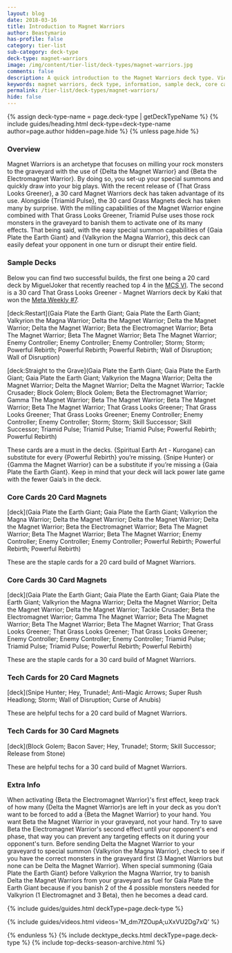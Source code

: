 ```yaml
---
layout: blog
date: 2018-03-16
title: Introduction to Magnet Warriors
author: Beastymario
has-profile: false
category: tier-list
sub-category: deck-type
deck-type: magnet-warriors
image: /img/content/tier-list/deck-types/magnet-warriors.jpg
comments: false
description: A quick introduction to the Magnet Warriors deck type. View sample deck, core cards, tech cards, quick tips, guides, videos and other information.
keywords: magnet warriors, deck type, information, sample deck, core cards, tech cards, quick tips, guides, videos
permalink: /tier-list/deck-types/magnet-warriors/
hide: false
---
```


{% assign deck-type-name = page.deck-type | getDeckTypeName %}
{% include guides/heading.html deck-type=deck-type-name author=page.author hidden=page.hide %}
{% unless page.hide %}

### Overview
Magnet Warriors is an archetype that focuses on milling your rock monsters to the graveyard with the use of {Delta the Magnet Warrior} and {Beta the Electromagnet Warrior}. By doing so, you set-up your special summons and quickly draw into your big plays. With the recent release of {That Grass Looks Greener}, a 30 card Magnet Warriors deck has taken advantage of its use. Alongside {Triamid Pulse}, the 30 card Grass Magnets deck has taken many by surprise. With the milling capabilities of the Magnet Warrior engine combined with That Grass Looks Greener, Triamid Pulse uses those rock monsters in the graveyard to banish them to activate one of its many effects. That being said, with the easy special summon capabilities of {Gaia Plate the Earth Giant} and {Valkyrion the Magna Warrior}, this deck can easily defeat your opponent in one turn or disrupt their entire field.

### Sample Decks

Below you can find two successful builds, the first one being a 20 card deck by MiguelJoker that recently reached top 4 in the [MCS VI](/tournaments/meta-championship-series/4/report/). The second is a 30 card That Grass Looks Greener - Magnet Warriors deck by Kaki that won the [Meta Weekly #7](/tournaments/meta-weekly/7/report/).

[deck:Restart](Gaia Plate the Earth Giant; Gaia Plate the Earth Giant; Valkyrion the Magna Warrior; Delta the Magnet Warrior; Delta the Magnet Warrior; Delta the Magnet Warrior; Beta the Electromagnet Warrior; Beta The Magnet Warrior; Beta The Magnet Warrior; Beta The Magnet Warrior; Enemy Controller; Enemy Controller; Enemy Controller; Storm; Storm; Powerful Rebirth; Powerful Rebirth; Powerful Rebirth; Wall of Disruption; Wall of Disruption)

[deck:Straight to the Grave](Gaia Plate the Earth Giant; Gaia Plate the Earth Giant; Gaia Plate the Earth Giant; Valkyrion the Magna Warrior; Delta the Magnet Warrior; Delta the Magnet Warrior; Delta the Magnet Warrior; Tackle Crusader; Block Golem; Block Golem; Beta the Electromagnet Warrior; Gamma The Magnet Warrior; Beta The Magnet Warrior; Beta The Magnet Warrior; Beta The Magnet Warrior; That Grass Looks Greener; That Grass Looks Greener; That Grass Looks Greener; Enemy Controller; Enemy Controller; Enemy Controller; Storm; Storm; Skill Successor; Skill Successor; Triamid Pulse; Triamid Pulse; Triamid Pulse; Powerful Rebirth; Powerful Rebirth)

These cards are a must in the decks. {Spiritual Earth Art - Kurogane} can substitute for every {Powerful Rebirth} you’re missing. {Snipe Hunter} or {Gamma the Magnet Warrior} can be a substitute if you’re missing a {Gaia Plate the Earth Giant}. Keep in mind that your deck will lack power late game with the fewer Gaia’s in the deck.   

### Core Cards 20 Card Magnets

[deck](Gaia Plate the Earth Giant; Gaia Plate the Earth Giant; Valkyrion the Magna Warrior; Delta the Magnet Warrior; Delta the Magnet Warrior; Delta the Magnet Warrior; Beta the Electromagnet Warrior; Beta The Magnet Warrior; Beta The Magnet Warrior; Beta The Magnet Warrior; Enemy Controller; Enemy Controller; Enemy Controller; Powerful Rebirth; Powerful Rebirth; Powerful Rebirth)

These are the staple cards for a 20 card build of Magnet Warriors.

### Core Cards 30 Card Magnets

[deck](Gaia Plate the Earth Giant; Gaia Plate the Earth Giant; Gaia Plate the Earth Giant; Valkyrion the Magna Warrior; Delta the Magnet Warrior; Delta the Magnet Warrior; Delta the Magnet Warrior; Tackle Crusader; Beta the Electromagnet Warrior; Gamma The Magnet Warrior; Beta The Magnet Warrior; Beta The Magnet Warrior; Beta The Magnet Warrior; That Grass Looks Greener; That Grass Looks Greener; That Grass Looks Greener; Enemy Controller; Enemy Controller; Enemy Controller; Triamid Pulse; Triamid Pulse; Triamid Pulse; Powerful Rebirth; Powerful Rebirth)

These are the staple cards for a 30 card build of Magnet Warriors.

### Tech Cards for 20 Card Magnets

[deck](Snipe Hunter; Hey, Trunade!; Anti-Magic Arrows; Super Rush Headlong; Storm; Wall of Disruption; Curse of Anubis)

These are helpful techs for a 20 card build of Magnet Warriors.

### Tech Cards for 30 Card Magnets

[deck](Block Golem; Bacon Saver; Hey, Trunade!; Storm; Skill Successor; Release from Stone)

These are helpful techs for a 30 card build of Magnet Warriors.

### Extra Info

When activating {Beta the Electromagnet Warrior}'s first effect, keep track of how many {Delta the Magnet Warrior}s are left in your deck as you don’t want to be forced to add a {Beta the Magnet Warrior} to your hand. You want Beta the Magnet Warrior in your graveyard, not your hand. Try to save Beta the Electromagnet Warrior's second effect until your opponent's end phase, that way you can prevent any targeting effects on it during your opponent's turn. Before sending Delta the Magnet Warrior to your graveyard to special summon {Valkyrion the Magna Warrior}, check to see if you have the correct monsters in the graveyard first (3 Magnet Warriors but none can be Delta the Magnet Warrior). When special summoning {Gaia Plate the Earth Giant} before Valkyrion the Magna Warrior, try to banish Delta the Magnet Warriors from your graveyard as fuel for Gaia Plate the Earth Giant because if you banish 2 of the 4 possible monsters needed for Valkyrion (1 Electromagnet and 3 Beta), then he becomes a dead card.

{% include guides/guides.html deckType=page.deck-type %}

{% include guides/videos.html videos='M_dm7fZOupA;uXxVU2Dg7xQ' %}

{% endunless %}
{% include decktype_decks.html deckType=page.deck-type %}
{% include top-decks-season-archive.html %}